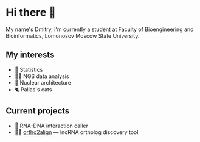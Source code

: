 # Hi there 👋

My name's Dmitry, i'm currently a student at Faculty of Bioengineering and Bioinformatics, Lomonosov Moscow State University.

## My interests
- 🧮 Statistics
- 🧑‍💻 NGS data analysis
- 🧫 Nuclear architecture
- 🐈 Pallas's cats

## Current projects
- 🧬 RNA-DNA interaction caller
- 🧑‍💻 [ortho2align](https://github.com/dmitrymyl/ortho2align) &mdash; lncRNA ortholog discovery tool
